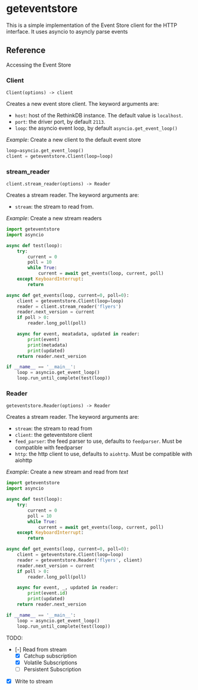 geteventstore
========================

This is a simple implementation of the Event Store client for the HTTP interface. It uses asyncio to asyncly parse events

## Reference

Accessing the Event Store

### Client

`Client(options) -> client`

Creates a new event store client. The keyword arguments are:

- `host`: host of the RethinkDB instance. The default value is `localhost`.
- `port`: the driver port, by default `2113`.
- `loop`: the asyncio event loop, by default `asyncio.get_event_loop()`

*Example*: Create a new client to the default event store

```python
loop=asyncio.get_event_loop()
client = geteventstore.Client(loop=loop)
```

### stream_reader

`client.stream_reader(options) -> Reader`

Creates a stream reader. The keyword arguments are:

- `stream`: the stream to read from.

*Example*: Create a new stream readers

```python
import geteventstore
import asyncio

async def test(loop):
    try:
        current = 0
        poll = 10
        while True:
            current = await get_events(loop, current, poll)
    except KeyboardInterrupt:
        return

async def get_events(loop, current=0, poll=0):
    client = geteventstore.Client(loop=loop)
    reader = client.stream_reader('flyers')
    reader.next_version = current
    if poll > 0:
        reader.long_poll(poll)

    async for event, meatadata, updated in reader:
        print(event)
        print(metadata)
        print(updated)
    return reader.next_version

if __name__ == '__main__':
    loop = asyncio.get_event_loop()
    loop.run_until_complete(test(loop))
```

### Reader

`geteventstore.Reader(options) -> Reader`

Creates a stream reader. The keyword arguments are:

- `stream`: the stream to read from
- `client`: the geteventstore client
- `feed_parser`: the feed parser to use, defaults to `feedparser`. Must be compatible with feedparser
- `http`: the http client to use, defaults to `aiohttp`. Must be compatible with aiohttp

*Example*: Create a new stream and read from *text*

```python
import geteventstore
import asyncio

async def test(loop):
    try:
        current = 0
        poll = 10
        while True:
            current = await get_events(loop, current, poll)
    except KeyboardInterrupt:
        return

async def get_events(loop, current=0, poll=0):
    client = geteventstore.Client(loop=loop)
    reader = geteventstore.Reader('flyers', client)
    reader.next_version = current
    if poll > 0:
        reader.long_poll(poll)

    async for event, _, updated in reader:
        print(event.id)
        print(updated)
    return reader.next_version

if __name__ == '__main__':
    loop = asyncio.get_event_loop()
    loop.run_until_complete(test(loop))
```

TODO:

- [-] Read from stream
    - [x] Catchup subscription
    - [x] Volatile Subscriptions
    - [ ] Persistent Subscription
- [x] Write to stream